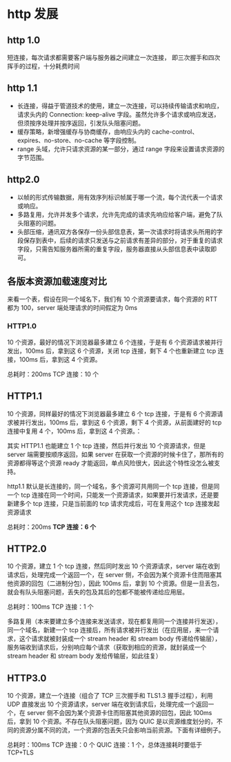 # http 发展

## http 1.0

短连接，每次请求都需要客户端与服务器之间建立一次连接，
即三次握手和四次挥手的过程，十分耗费时间

## http 1.1

- 长连接，得益于管道技术的使用，建立一次连接，可以持续传输请求和响应，请求头内的 Connection: keep-alive 字段。虽然允许多个请求或响应发送，但须按序处理并按序返回，引发队头阻塞问题。
- 缓存策略，新增强缓存与协商缓存，由响应头内的 cache-control、expires、no-store、no-cache 等字段控制。
- range 头域，允许只请求资源的某一部分，通过 range 字段来设置请求资源的字节范围。

## http2.0

- 以帧的形式传输数据，用有效序列标识帧属于哪一个流，每个流代表一个请求或响应。
- 多路复用，允许并发多个请求，允许先完成的请求先响应给客户端，避免了队头阻塞的问题。
- 头部压缩，通讯双方各保存一份头部信息表，第一次请求时将请求头所用的字段保存到表中，后续的请求只发送与之前请求有差异的部分，对于重复的请求字段，只需告知服务器所需的重复字段，服务器直接从头部信息表中读取即可。

## 各版本资源加载速度对比

来看一个表，假设在同一个域名下，我们有 10 个资源要请求，每个资源的 RTT 都为 100，server 端处理请求的时间假定为 0ms

### HTTP1.0

10 个资源，最好的情况下浏览器最多建立 6 个连接，于是有 6 个资源请求被并行发出，100ms 后，拿到这 6 个资源，关闭 tcp 连接，剩下 4 个也重新建立 tcp 连接，100ms 后，拿到这 4 个资源。

总耗时：200ms
TCP 连接：10 个

## HTTP1.1

10 个资源，同样最好的情况下浏览器最多建立 6 个 tcp 连接，于是有 6 个资源请求被并行发出，100ms 后，拿到这 6 个资源，剩下 4 个资源，从前面建好的 tcp 连接中复用 4 个，100ms 后，拿到这 4 个资源。：

其实 HTTP1.1 也能建立 1 个 tcp 连接，然后并行发出 10 个资源请求，但是 server 端需要按顺序返回，如果 server 在获取一个资源的时候卡住了，那所有的资源都得等这个资源 ready 才能返回，单点风险很大，因此这个特性没怎么被支持。

http1.1 默认是长连接的，同一个域名，多个资源可共用同一个 tcp 连接，但是同一个 tcp 连接在同一个时间，只能发一个资源请求，如果要并行发请求，还是要新建多个 tcp 连接，只是当前面的 tcp 请求完成后，可在复用这个 tcp 连接发起资源请求

总耗时：200ms
**TCP 连接：6 个**

## HTTP2.0

10 个资源，建立 1 个 tcp 连接，然后同时发出 10 个资源请求，server 端在收到请求后，处理完成一个返回一个，在 server 侧，不会因为某个资源卡住而阻塞其他资源的回包（二进制分包），因此 100ms 后，拿到 10 个资源。但是一旦丢包，就会有队头阻塞问题，丢失的包及其后的包都不能被传递给应用层。

总耗时：100ms
TCP 连接：1 个

多路复用（本来要建立多个连接来发送请求，现在都复用同一个连接并行发送），同一个域名，新建一个 tcp 连接后，所有请求被并行发出（在应用层，来一个请求，这个请求就被封装成一个 stream header 和 stream body 传递给传输层），服务端收到请求后，分别响应每个请求（获取到相应的资源，就封装成一个 stream header 和 stream body 发给传输层，如此往复）

## HTTP3.0

10 个资源，建立一个连接（组合了 TCP 三次握手和 TLS1.3 握手过程），利用 UDP 直接发出 10 个资源请求，server 端在收到请求后，处理完成一个返回一个，在 server 侧不会因为某个资源卡住而阻塞其他资源的回包，因此 100ms 后，拿到 10 个资源。不存在队头阻塞问题，因为 QUIC 是以资源维度划分的，不同的资源分属不同的流，一个资源的包丢失只会影响当前资源。下面有详细例子。

总耗时：100ms
TCP 连接：0 个
QUIC 连接：1 个，总体连接耗时要低于 TCP+TLS
